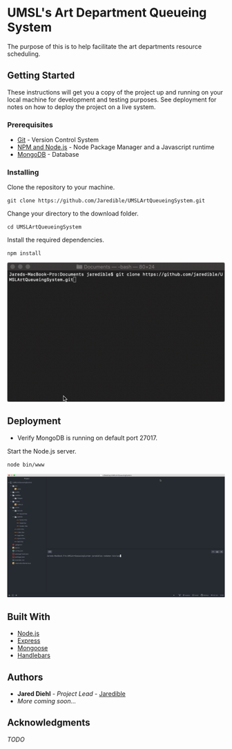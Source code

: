 # UMSL's Art Department Queueing System

The purpose of this is to help facilitate the art departments resource scheduling.

## Getting Started

These instructions will get you a copy of the project up and running on your local machine for development and testing purposes. See deployment for notes on how to deploy the project on a live system.

### Prerequisites

* [Git](https://git-scm.com) - Version Control System
* [NPM and Node.js](https://www.npmjs.com/get-npm) - Node Package Manager and a Javascript runtime
* [MongoDB](https://www.mongodb.com/download-center/community) - Database

### Installing

Clone the repository to your machine.

```
git clone https://github.com/Jaredible/UMSLArtQueueingSystem.git
```

Change your directory to the download folder.

```
cd UMSLArtQueueingSystem
```

Install the required dependencies.

```
npm install
```

![Install](readme/images/install.gif)

## Deployment

* Verify MongoDB is running on default port 27017.

Start the Node.js server.

```
node bin/www
```

![Deploy](readme/images/execute.gif)

## Built With

* [Node.js](https://nodejs.org/en/)
* [Express](https://expressjs.com)
* [Mongoose](https://mongoosejs.com)
* [Handlebars](https://www.npmjs.com/package/express-handlebars)

## Authors
* **Jared Diehl** - *Project Lead* - [Jaredible](https://github.com/Jaredible)
* *More coming soon...*

## Acknowledgments
*TODO*
